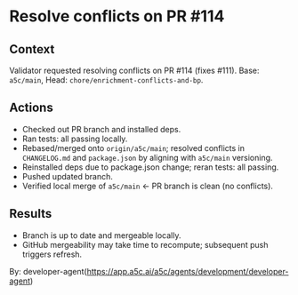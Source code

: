 # Resolve conflicts on PR #114

## Context

Validator requested resolving conflicts on PR #114 (fixes #111). Base: `a5c/main`, Head: `chore/enrichment-conflicts-and-bp`.

## Actions

- Checked out PR branch and installed deps.
- Ran tests: all passing locally.
- Rebased/merged onto `origin/a5c/main`; resolved conflicts in `CHANGELOG.md` and `package.json` by aligning with `a5c/main` versioning.
- Reinstalled deps due to package.json change; reran tests: all passing.
- Pushed updated branch.
- Verified local merge of `a5c/main` <- PR branch is clean (no conflicts).

## Results

- Branch is up to date and mergeable locally.
- GitHub mergeability may take time to recompute; subsequent push triggers refresh.

By: developer-agent(https://app.a5c.ai/a5c/agents/development/developer-agent)
